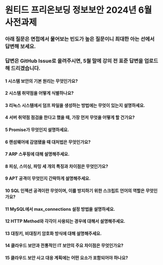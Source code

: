 # 원티드 프리온보딩 정보보안 2024년 6월 사전과제
### 아래 질문은 면접에서 물어보는 빈도가 높은 질문이니 최대한 아는 선에서 답변해 보세요.
### 답변은 GitHub Issue로 올려주시면, 5월 말에 강의 전 표준 답변을 업로드해 드리겠습니다.

#### 1 시스템 보안의 기본 원리는 무엇인가요?
#### 2 시스템 취약점을 어떻게 식별하나요?
#### 3 리눅스 시스템에서 덤프 파일을 생성하는 방법에는 무엇이 있는지 설명하세요.
#### 4 서버 취약점 점검을 한다고 했을 때, 가장 먼저 무엇을 어떻게 할 건가요?
#### 5 Promise가 무엇인지 설명하세요.
#### 6 랜섬웨어에 감염됐을 때 대처법은 무엇인가요?
#### 7 ARP 스푸핑에 대해 설명해주세요.
#### 8 피싱, 스미싱, 파밍 세 개의 특징과 차이점은 무엇인가요?
#### 9 APT 공격이 무엇인지 간략하게 설명해주세요.
#### 10 SQL 인젝션 공격이란 무엇이며, 이를 방지하기 위한 스크립트 언어의 역할은 무엇인가요?
#### 11 MySQL에서 max_connections 설정 방법을 설명하세요.
#### 12 HTTP Method와 각각이 사용되는 경우에 대해서 설명해주세요.
#### 13 대칭키, 비대칭키 암호화 방식에 대해 설명해주세요.
#### 14 클라우드 보안과 전통적인 IT 보안의 주요 차이점은 무엇인가요?
#### 15 클라우드 보안 사고 대응 계획에는 어떤 요소가 포함되어야 하나요?
